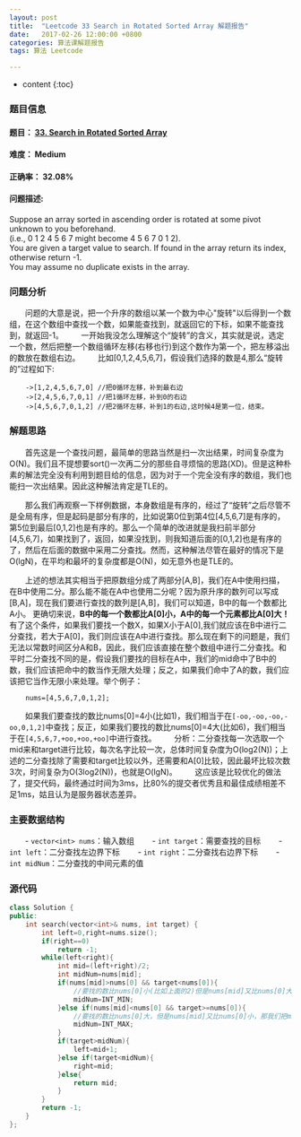 ```yaml
---
layout: post
title:  "Leetcode 33 Search in Rotated Sorted Array 解题报告"
date:   2017-02-26 12:00:00 +0800
categories: 算法课解题报告
tags: 算法 Leetcode

---
```


* content
{:toc}

### 题目信息

#### 题目： [33. Search in Rotated Sorted Array](https://leetcode.com/problems/search-in-rotated-sorted-array/)  

#### 难度： Medium  

#### 正确率： 32.08%  

#### 问题描述:  

Suppose an array sorted in ascending order is rotated at some pivot unknown to you beforehand.  
(i.e., 0 1 2 4 5 6 7 might become 4 5 6 7 0 1 2).  
You are given a target value to search. If found in the array return its index, otherwise return -1.   
You may assume no duplicate exists in the array.  


### 问题分析
　　问题的大意是说，把一个升序的数组以某一个数为中心"旋转"以后得到一个数组，在这个数组中查找一个数，如果能查找到，就返回它的下标，如果不能查找到，就返回-1。
　　一开始我没怎么理解这个“旋转”的含义，其实就是说，选定一个数，然后把整一个数组循环左移(右移也行)到这个数作为第一个，把左移溢出的数放在数组右边。
　　比如[0,1,2,4,5,6,7]，假设我们选择的数是4,那么“旋转的”过程如下:
```
	->[1,2,4,5,6,7,0] //把0循环左移，补到最右边
	->[2,4,5,6,7,0,1] //把1循环左移，补到0的右边
	->[4,5,6,7,0,1,2] //把2循环左移，补到1的右边,这时候4是第一位，结束。
```
### 解题思路
　　首先这是一个查找问题，最简单的思路当然是扫一次出结果，时间复杂度为O(N)。我们且不提想要sort()一次再二分的那些自寻烦恼的思路(XD)。但是这种朴素的解法完全没有利用到题目给的信息，因为对于一个完全没有序的数组，我们也能扫一次出结果。因此这种解法肯定是TLE的。  

　　那么我们再观察一下样例数据，本身数组是有序的，经过了“旋转”之后尽管不是全局有序，但是起码是部分有序的，比如说第0位到第4位[4,5,6,7]是有序的，第5位到最后[0,1,2]也是有序的。那么一个简单的改进就是我扫前半部分[4,5,6,7]，如果找到了，返回，如果没找到，则我知道后面的[0,1,2]也是有序的了，然后在后面的数据中采用二分查找。然而，这种解法尽管在最好的情况下是O(lgN)，在平均和最坏的复杂度都是O(N)，如无意外也是TLE的。  
	
　　上述的想法其实相当于把原数组分成了两部分[A,B]，我们在A中使用扫描，在B中使用二分。那么能不能在A中也使用二分呢？因为原升序的数列可以写成[B,A]，现在我们要进行查找的数列是[A,B]，我们可以知道，B中的每一个数都比A小。 更确切来说，**B中的每一个数都比A[0]小，A中的每一个元素都比A[0]大！** 有了这个条件，如果我们要找一个数X，如果X小于A[0],我们就应该在B中进行二分查找，若大于A[0]，我们则应该在A中进行查找。那么现在剩下的问题是，我们无法以常数时间区分A和B，因此，我们应该直接在整个数组中进行二分查找。和平时二分查找不同的是，假设我们要找的目标在A中，我们的mid命中了B中的数，我们应该把命中的数当作无限大处理；反之，如果我们命中了A的数，我们应该把它当作无限小来处理。举个例子：
```
	nums=[4,5,6,7,0,1,2];
```
　　如果我们要查找的数比nums[0]=4小(比如1)，我们相当于在`[-oo,-oo,-oo,-oo,0,1,2]`中查找；反正，如果我们要找的数比nums[0]=4大(比如6)，我们相当于在`[4,5,6,7,+oo,+oo,+oo]`中进行查找。
　　分析：二分查找每一次选取一个mid来和target进行比较，每次名字比较一次，总体时间复杂度为O(log2(N))；上述的二分查找除了需要和target比较以外，还需要和A[0]比较，因此最坏比较次数3次，时间复杂为O(3log2(N))，也就是O(lgN)。
　　这应该是比较优化的做法了，提交代码，最终通过时间为3ms，比80%的提交者优秀且和最佳成绩相差不足1ms，姑且认为是服务器状态差异。
### 主要数据结构
　　- `vector<int> nums`：输入数组
　　- `int target`：需要查找的目标
　　- `int left`：二分查找左边界下标
　　- `int right`：二分查找右边界下标
　　- `int midNum`：二分查找的中间元素的值
### 源代码
```cpp
class Solution {
public:
    int search(vector<int>& nums, int target) {
        int left=0,right=nums.size();
        if(right==0)
            return -1;
        while(left<right){
            int mid=(left+right)/2;
            int midNum=nums[mid];
            if(nums[mid]>nums[0] && target<nums[0]){
                //要找的数比nums[0]小(比如上面的2)但是nums[mid]又比nums[0]大，比如上面的7，那我们把midNum看做-oo
                midNum=INT_MIN;
            }else if(nums[mid]<nums[0] && target>=nums[0]){
                //要找的数比nums[0]大，但是nums[mid]又比nums[0]小，那我们把midNum看做+oo
                midNum=INT_MAX;
            }
            if(target>midNum){
                left=mid+1;
            }else if(target<midNum){
                right=mid;
            }else{
                return mid;
            }
        }
        return -1;
    }
};
```